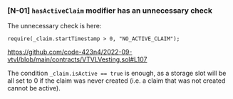 ### [N-01] `hasActiveClaim` modifier has an unnecessary check

The unnecessary check is here:

```solidity=
require(_claim.startTimestamp > 0, "NO_ACTIVE_CLAIM");
```

https://github.com/code-423n4/2022-09-vtvl/blob/main/contracts/VTVLVesting.sol#L107

The condition `_claim.isActive == true` is enough, as a storage slot will be all set to 0 if the claim was never created (i.e. a claim that was not created cannot be active).


